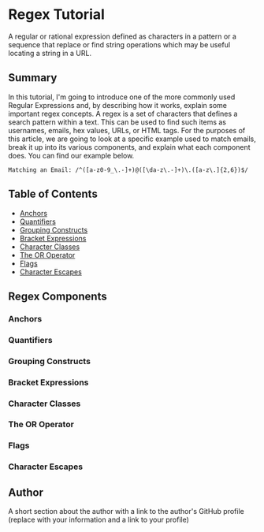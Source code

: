 # Regex Tutorial

A regular or rational expression defined as characters in a pattern or a sequence that replace or find string operations which may be useful locating a string in a URL.

## Summary

In this tutorial, I'm going to introduce one of the more commonly used Regular Expressions and, by describing how it works, explain some important regex concepts. A regex is a set of characters that defines a search pattern within a text. This can be used to find such items as usernames, emails, hex values, URLs, or HTML tags. For the purposes of this article, we are going to look at a specific example used to match emails, break it up into its various components, and explain what each component does. You can find our example below.

```
Matching an Email: /^([a-z0-9_\.-]+)@([\da-z\.-]+)\.([a-z\.]{2,6})$/
```

## Table of Contents

- [Anchors](#anchors)
- [Quantifiers](#quantifiers)
- [Grouping Constructs](#grouping-constructs)
- [Bracket Expressions](#bracket-expressions)
- [Character Classes](#character-classes)
- [The OR Operator](#the-or-operator)
- [Flags](#flags)
- [Character Escapes](#character-escapes)

## Regex Components

### Anchors

### Quantifiers

### Grouping Constructs

### Bracket Expressions

### Character Classes

### The OR Operator

### Flags

### Character Escapes

## Author

A short section about the author with a link to the author's GitHub profile (replace with your information and a link to your profile)